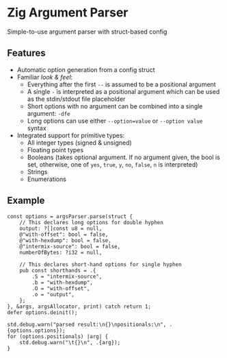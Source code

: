 # Zig Argument Parser
Simple-to-use argument parser with struct-based config

## Features
- Automatic option generation from a config struct
- Familiar *look & feel*:
    - Everything after the first `--` is assumed to be a positional argument
    - A single `-` is interpreted as a positional argument which can be used as the stdin/stdout file placeholder
    - Short options with no argument can be combined into a single argument: `-dfe`
    - Long options can use either `--option=value` or `--option value` syntax
- Integrated support for primitive types:
    - All integer types (signed & unsigned)
    - Floating point types
    - Booleans (takes optional argument. If no argument given, the bool is set, otherwise, one of `yes`, `true`, `y`, `no`, `false`, `n` is interpreted)
    - Strings
    - Enumerations

## Example

```zig
const options = argsParser.parse(struct {
    // This declares long options for double hyphen
    output: ?[]const u8 = null,
    @"with-offset": bool = false,
    @"with-hexdump": bool = false,
    @"intermix-source": bool = false,
    numberOfBytes: ?i32 = null,

    // This declares short-hand options for single hyphen
    pub const shorthands = .{
        .S = "intermix-source",
        .b = "with-hexdump",
        .O = "with-offset",
        .o = "output",
    };
}, &args, argsAllocator, print) catch return 1;
defer options.deinit();

std.debug.warn("parsed result:\n{}\npositionals:\n", .{options.options});
for (options.positionals) |arg| {
    std.debug.warn("\t{}\n", .{arg});
}
```
